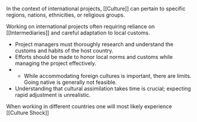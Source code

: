  In the context of international projects, [[Culture]] can pertain to specific regions, nations, ethnicities, or religious groups.

Working on international projects often requiring reliance on [[Intermediaries]] and careful adaptation to local customs.
- Project managers must thoroughly research and understand the customs and habits of the host country.
- Efforts should be made to honor local norms and customs while managing the project effectively.
- - While accommodating foreign cultures is important, there are limits. Going native is generally not feasible.
- Understanding that cultural assimilation takes time is crucial; expecting rapid adjustment is unrealistic.

When working in different countries one will most likely experience [[Culture Shock]]